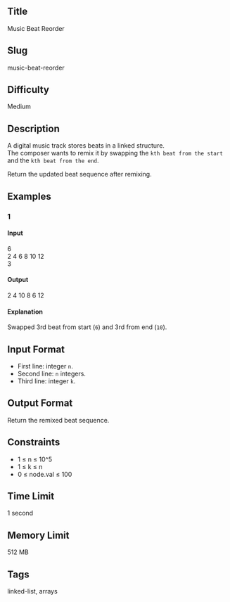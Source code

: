 ## Title
Music Beat Reorder

## Slug
music-beat-reorder

## Difficulty
Medium

## Description
A digital music track stores beats in a linked structure.  
The composer wants to remix it by swapping the `kth beat from the start` and the `kth beat from the end`.  

Return the updated beat sequence after remixing.

## Examples
### 1 
#### Input
6  
2 4 6 8 10 12  
3

#### Output
2 4 10 8 6 12

#### Explanation
Swapped 3rd beat from start (`6`) and 3rd from end (`10`).

## Input Format
- First line: integer `n`.  
- Second line: `n` integers.  
- Third line: integer `k`.

## Output Format
Return the remixed beat sequence.

## Constraints
- 1 ≤ n ≤ 10^5  
- 1 ≤ k ≤ n  
- 0 ≤ node.val ≤ 100

## Time Limit
1 second

## Memory Limit
512 MB

## Tags
linked-list, arrays
